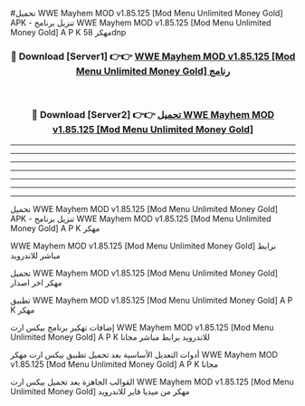 #تحميل WWE Mayhem MOD v1.85.125 [Mod Menu Unlimited Money Gold]  APK - تنزيل برنامج WWE Mayhem MOD v1.85.125 [Mod Menu Unlimited Money Gold]  A P K مهكر 58dnp 



<div align="center">
<h3>🔴 Download [Server1] 👉👉 <a href="https://apkdownload10.web.app/?title=WWE Mayhem MOD v1.85.125 [Mod Menu Unlimited Money Gold] ">WWE Mayhem MOD v1.85.125 [Mod Menu Unlimited Money Gold]  رنامج</a></h3><br>

<h3>🔴 Download [Server2] 👉👉 <a href="https://apkdownload10.web.app/?title=WWE Mayhem MOD v1.85.125 [Mod Menu Unlimited Money Gold] ">تحميل WWE Mayhem MOD v1.85.125 [Mod Menu Unlimited Money Gold]  </a></h3>
</div>


----------------------------------------------------------

----------------------------------------------------------

----------------------------------------------------------

----------------------------------------------------------

----------------------------------------------------------

----------------------------------------------------------

----------------------------------------------------------

تحميل WWE Mayhem MOD v1.85.125 [Mod Menu Unlimited Money Gold]  APK - تنزيل برنامج WWE Mayhem MOD v1.85.125 [Mod Menu Unlimited Money Gold]  A P K مهكر

WWE Mayhem MOD v1.85.125 [Mod Menu Unlimited Money Gold]  برابط مباشر للاندرويد

تحميل WWE Mayhem MOD v1.85.125 [Mod Menu Unlimited Money Gold]  مهكر اخر اصدار

تطبيق WWE Mayhem MOD v1.85.125 [Mod Menu Unlimited Money Gold]  A P K مهكر

إضافات تهكير برنامج بيكس ارت WWE Mayhem MOD v1.85.125 [Mod Menu Unlimited Money Gold]  A P K للاندرويد برابط مباشر مجانا

أدوات التعديل الأساسية بعد تحميل تطبيق بيكس ارت مهكر WWE Mayhem MOD v1.85.125 [Mod Menu Unlimited Money Gold]  A P K مجانا

القوالب الجاهزة بعد تحميل بيكس ارت WWE Mayhem MOD v1.85.125 [Mod Menu Unlimited Money Gold]  مهكر من ميديا فاير للاندرويد


